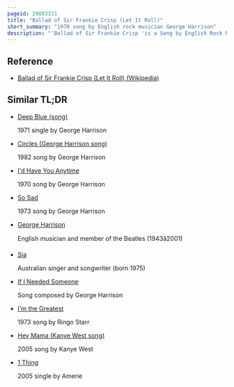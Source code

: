 ```yaml
---
pageid: 29883331
title: "Ballad of Sir Frankie Crisp (Let It Roll)"
short_summary: "1970 song by English rock musician George Harrison"
description: "'Ballad of Sir Frankie Crisp 'is a Song by English Rock Musician George Harrison from his 1970 Triple album all Things Must Pass. Harrison wrote the Song as a Tribute to frank crisp the original Owner of Friar Park the victorian gothic House in henley-on-thames Oxfordshire that Harrison bought in early 1970. Commentators have likened the Song to a Film Journey through the grand House and the Grounds of the Estate."
---
```


## Reference

- [Ballad of Sir Frankie Crisp (Let It Roll) (Wikipedia)](https://en.wikipedia.org/?curid=29883331)

## Similar TL;DR

- [Deep Blue (song)](/tldr/en/deep-blue-song)

  1971 single by George Harrison

- [Circles (George Harrison song)](/tldr/en/circles-george-harrison-song)

  1982 song by George Harrison

- [I'd Have You Anytime](/tldr/en/id-have-you-anytime)

  1970 song by George Harrison

- [So Sad](/tldr/en/so-sad)

  1973 song by George Harrison

- [George Harrison](/tldr/en/george-harrison)

  English musician and member of the Beatles (1943â2001)

- [Sia](/tldr/en/sia)

  Australian singer and songwriter (born 1975)

- [If I Needed Someone](/tldr/en/if-i-needed-someone)

  Song composed by George Harrison

- [I'm the Greatest](/tldr/en/im-the-greatest)

  1973 song by Ringo Starr

- [Hey Mama (Kanye West song)](/tldr/en/hey-mama-kanye-west-song)

  2005 song by Kanye West

- [1 Thing](/tldr/en/1-thing)

  2005 single by Amerie

